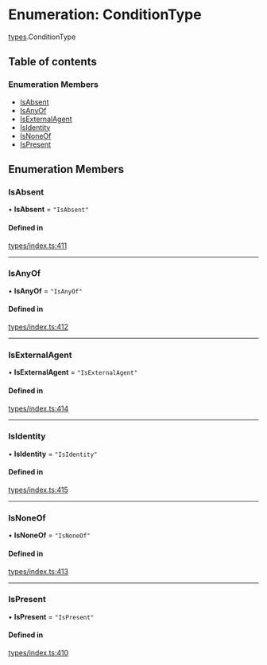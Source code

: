 # Enumeration: ConditionType

[types](../wiki/types).ConditionType

## Table of contents

### Enumeration Members

- [IsAbsent](../wiki/types.ConditionType#isabsent)
- [IsAnyOf](../wiki/types.ConditionType#isanyof)
- [IsExternalAgent](../wiki/types.ConditionType#isexternalagent)
- [IsIdentity](../wiki/types.ConditionType#isidentity)
- [IsNoneOf](../wiki/types.ConditionType#isnoneof)
- [IsPresent](../wiki/types.ConditionType#ispresent)

## Enumeration Members

### IsAbsent

• **IsAbsent** = ``"IsAbsent"``

#### Defined in

[types/index.ts:411](https://github.com/PolymeshAssociation/polymesh-sdk/blob/3d14e829/src/types/index.ts#L411)

___

### IsAnyOf

• **IsAnyOf** = ``"IsAnyOf"``

#### Defined in

[types/index.ts:412](https://github.com/PolymeshAssociation/polymesh-sdk/blob/3d14e829/src/types/index.ts#L412)

___

### IsExternalAgent

• **IsExternalAgent** = ``"IsExternalAgent"``

#### Defined in

[types/index.ts:414](https://github.com/PolymeshAssociation/polymesh-sdk/blob/3d14e829/src/types/index.ts#L414)

___

### IsIdentity

• **IsIdentity** = ``"IsIdentity"``

#### Defined in

[types/index.ts:415](https://github.com/PolymeshAssociation/polymesh-sdk/blob/3d14e829/src/types/index.ts#L415)

___

### IsNoneOf

• **IsNoneOf** = ``"IsNoneOf"``

#### Defined in

[types/index.ts:413](https://github.com/PolymeshAssociation/polymesh-sdk/blob/3d14e829/src/types/index.ts#L413)

___

### IsPresent

• **IsPresent** = ``"IsPresent"``

#### Defined in

[types/index.ts:410](https://github.com/PolymeshAssociation/polymesh-sdk/blob/3d14e829/src/types/index.ts#L410)
